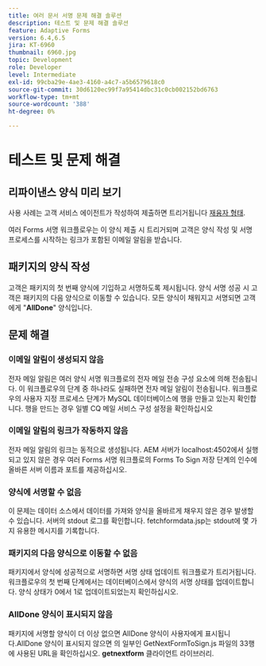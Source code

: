 ```yaml
---
title: 여러 문서 서명 문제 해결 솔루션
description: 테스트 및 문제 해결 솔루션
feature: Adaptive Forms
version: 6.4,6.5
jira: KT-6960
thumbnail: 6960.jpg
topic: Development
role: Developer
level: Intermediate
exl-id: 99cba29e-4ae3-4160-a4c7-a5b6579618c0
source-git-commit: 30d6120ec99f7a95414dbc31c0cb002152bd6763
workflow-type: tm+mt
source-wordcount: '388'
ht-degree: 0%

---
```


# 테스트 및 문제 해결


## 리파이낸스 양식 미리 보기

사용 사례는 고객 서비스 에이전트가 작성하여 제출하면 트리거됩니다 [재융자 형태](http://localhost:4502/content/dam/formsanddocuments/formsandsigndemo/refinanceform/jcr:content?wcmmode=disabled).

여러 Forms 서명 워크플로우는 이 양식 제출 시 트리거되며 고객은 양식 작성 및 서명 프로세스를 시작하는 링크가 포함된 이메일 알림을 받습니다.

## 패키지의 양식 작성

고객은 패키지의 첫 번째 양식에 기입하고 서명하도록 제시됩니다. 양식 서명 성공 시 고객은 패키지의 다음 양식으로 이동할 수 있습니다. 모든 양식이 채워지고 서명되면 고객에게 &quot;**AllDone**&quot; 양식입니다.

## 문제 해결

### 이메일 알림이 생성되지 않음

전자 메일 알림은 여러 양식 서명 워크플로의 전자 메일 전송 구성 요소에 의해 전송됩니다. 이 워크플로우의 단계 중 하나라도 실패하면 전자 메일 알림이 전송됩니다. 워크플로우의 사용자 지정 프로세스 단계가 MySQL 데이터베이스에 행을 만들고 있는지 확인합니다. 행을 만드는 경우 일별 CQ 메일 서비스 구성 설정을 확인하십시오

### 이메일 알림의 링크가 작동하지 않음

전자 메일 알림의 링크는 동적으로 생성됩니다. AEM 서버가 localhost:4502에서 실행되고 있지 않은 경우 여러 Forms 서명 워크플로의 Forms To Sign 저장 단계의 인수에 올바른 서버 이름과 포트를 제공하십시오.

### 양식에 서명할 수 없음

이 문제는 데이터 소스에서 데이터를 가져와 양식을 올바르게 채우지 않은 경우 발생할 수 있습니다. 서버의 stdout 로그를 확인합니다. fetchformdata.jsp는 stdout에 몇 가지 유용한 메시지를 기록합니다.

### 패키지의 다음 양식으로 이동할 수 없음

패키지에서 양식에 성공적으로 서명하면 서명 상태 업데이트 워크플로가 트리거됩니다. 워크플로우의 첫 번째 단계에서는 데이터베이스에서 양식의 서명 상태를 업데이트합니다. 양식 상태가 0에서 1로 업데이트되었는지 확인하십시오.

### AllDone 양식이 표시되지 않음

패키지에 서명할 양식이 더 이상 없으면 AllDone 양식이 사용자에게 표시됩니다.AllDone 양식이 표시되지 않으면 의 일부인 GetNextFormToSign.js 파일의 33행에 사용된 URL을 확인하십시오. **getnextform** 클라이언트 라이브러리.
